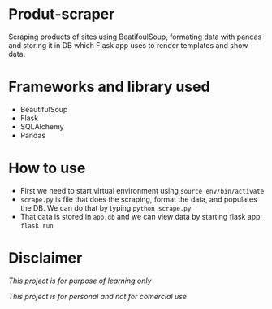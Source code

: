 # Produt-scraper
Scraping products of sites using BeatifoulSoup, formating data with pandas and storing it in DB which Flask app uses to render templates and show data.



# Frameworks and library used
  - BeautifulSoup
  - Flask
  - SQLAlchemy
  - Pandas

# How to use
  - First we need to start virtual environment using `source env/bin/activate`
  - `scrape.py` is file that does the scraping, format the data, and populates the DB. We can do that by typing `python scrape.py`
  - That data is stored in `app.db` and we can view data by starting flask app: `flask run`


# Disclaimer
*This project is for purpose of learning only*

*This project is for personal and not for comercial use*
